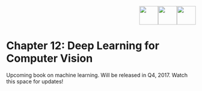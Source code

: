 <p align="right"><a target="_blank" href="https://github.com/dipanjanS/practical-machine-learning-with-python#contents"><img height="50px" src="https://raw.githubusercontent.com/dipanjanS/practical-machine-learning-with-python/master/media/assets/home_page.png" /></a><a target="_blank" href="https://github.com/dipanjanS/practical-machine-learning-with-python/tree/master/notebooks#chapter-12-deep-learning-for-computer-vision"><img height="50px" src="https://raw.githubusercontent.com/dipanjanS/practical-machine-learning-with-python/master/media/assets/contents_page.jpg" /></a><a target="_blank" href="https://github.com/dipanjanS/practical-machine-learning-with-python/tree/master/notebooks/Ch11_Forecasting_Stock_and_Commodity_Prices#chapter-11-forecasting-stock-and-commodity-prices"><img height="50px" src="https://raw.githubusercontent.com/dipanjanS/practical-machine-learning-with-python/master/media/assets/back_page.png" /></a></a></p>

# Chapter 12: Deep Learning for Computer Vision
Upcoming book on machine learning. Will be released in Q4, 2017. Watch this space for updates!
